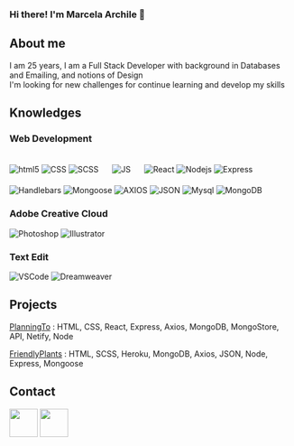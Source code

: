 ### Hi there! I'm Marcela Archile 👋

<!--
**Ayline1695/marchile** is a ✨ _special_ ✨ repository because its `README.md` (this file) appears on your GitHub profile.

Here are some ideas to get you started:

- 🔭 I’m currently working on ...
- 🌱 I’m currently learning ...
- 👯 I’m looking to collaborate on ...
- 🤔 I’m looking for help with ...
- 💬 Ask me about ...
- 📫 How to reach me: ...
- 😄 Pronouns: ...
- ⚡ Fun fact: ...
-->
## About me

I am 25 years, I am a Full Stack Developer with background in Databases and Emailing, and notions of Design<br/>
I'm looking for new challenges for continue learning and develop my skills

## Knowledges

### Web Development
<p>
<img alt="html5" src="https://img.shields.io/badge/-HTML5-E34F26?style=flat-square&logo=html5&logoColor=white" />
<img alt="CSS" src="https://img.shields.io/badge/-CSS-blue?style=flat-squarw&logo=css3&logoColor=white" style="display: inline-block" />
<img alt="SCSS" src="https://img.shields.io/badge/-Sass-CC6699?style=flat-square&logo=sass&logoColor=white" />
<img alt="JS" src="https://img.shields.io/badge/-JS-%23f7e018?style=flat-square&logo=javaScript&logoColor=white" style="display: inline-block; margin: 20px" />
<img alt="React" src="https://img.shields.io/badge/-React-45b8d8?style=flat-square&logo=react&logoColor=white" />
<img alt="Nodejs" src="https://img.shields.io/badge/-Nodejs-43853d?style=flat-square&logo=Node.js&logoColor=white" />
<img alt="Express" src="https://img.shields.io/badge/-Express%20Js-lightgrey" style="display: inline-block" /><br/>
<img alt="Handlebars" src="https://img.shields.io/badge/-Handlebars-orange" style="display: inline-block" />
<img alt="Mongoose" src="https://img.shields.io/badge/-Mongoose-brightgreen" style="display: inline-block" />
<img alt="AXIOS" src="https://img.shields.io/badge/-AXIOS-rgb(32%2071%20104)" style="display: inline-block" />
<img alt="JSON" src="https://img.shields.io/badge/-JSON-black?style=flat-square&logo=json&logoColor=white" style="display: inline-block" />
<img alt="Mysql" src="https://img.shields.io/badge/-MySQL-%234479A1?style=flat-square&logo=MySql&logoColor=white" style="display: inline-block" />
<img alt="MongoDB" src="https://img.shields.io/badge/-MongoDB-13aa52?style=flat-square&logo=mongodb&logoColor=white" />
</p>

### Adobe Creative Cloud
<p>
  <img alt="Photoshop" src="https://img.shields.io/badge/-Photoshop-%2331A8FF?style=flat-square&logo=adobe-photoshop&logoColor=white" style="display: inline-block" />
<img alt="Illustrator" src="https://img.shields.io/badge/-Illustrator-%23FF9A00?style=flat-square&logo=adobe-illustrator&logoColor=white" style="display: inline-block" />
 </p>

### Text Edit
<p>
<img alt="VSCode" src="https://img.shields.io/badge/-VSCode-%23007ACC?style=flat-square&logo=virtual-studio-code&logoColor=white" style="display: inline-block" />
<img alt="Dreamweaver" src="https://img.shields.io/badge/-Dreamweaver-%23FF61F6?style=flat-square&logo=adobe-dreamweaver&logoColor=white" style="display: inline-block" />
</p>

## Projects

[PlanningTo](https://planningto.netlify.app/) :
HTML, CSS, React, Express, Axios, MongoDB, MongoStore, API, Netify, Node

[FriendlyPlants](https://friendlyplants.herokuapp.com/) :
HTML, SCSS, Heroku, MongoDB, Axios, JSON, Node, Express, Mongoose

## Contact
[<img alt="" src="https://user-images.githubusercontent.com/69980045/116115566-c12cd200-a6ba-11eb-8723-4d4476095299.png" width="50" style="display: inline-block" />](https://www.linkedin.com/in/marchile/)
[<img alt="" src="https://corporatecar.com.mx/assets/img/Mail.png" width="50" style="display: inline-block" />](mailto:ayline1695@hotmail.com)
